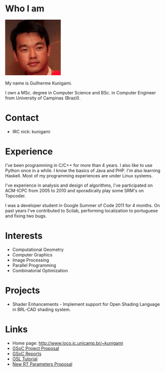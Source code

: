 # Who I am

![](img/Kunigami_profile.png)

My name is Guilherme Kunigami.

I own a MSc. degree in Computer Science and BSc. in Computer Engineer
from University of Campinas (Brazil).

# Contact

-   IRC nick: kunigami

# Experience

I've been programming in C/C++ for more than 4 years. I also like to use
Python once in a while. I know the basics of Java and PHP. I'm also
learning Haskell. Most of my programming experiences are under Linux
systems.

I've experience in analysis and design of algorithms, I've participated
on ACM-ICPC from 2005 to 2010 and sporadically play some SRM's on
Topcoder.

I was a developer student in Google Summer of Code 2011 for 4 months. On
past years I've contributed to Scilab, performing localization to
portuguese and fixing two bugs.

# Interests

-   Computational Geometry
-   Computer Graphics
-   Image Processing
-   Parallel Programming
-   Combinatorial Optimization

# Projects

-   Shader Enhancements - Implement support for Open Shading Language in
    BRL-CAD shading system.

# Links

-   Home page: <http://www.loco.ic.unicamp.br/~kunigami>
-   [GSoC Project Proposal](User:Kunigami/GSoc2011/Proposal.md)
-   [GSoC Reports](User:Kunigami/GSoc2011/Reports.md)
-   [OSL Tutorial](User:Kunigami/GSoc2011/OSL_Tutorial.md)
-   [New RT Parameters
    Proposal](User:Kunigami/GSoc2011/RT_Parameters_Proposal.md)
